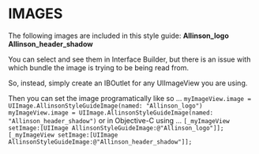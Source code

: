 
# IMAGES


The following images are included in this style guide:
**Allinson_logo**
**Allinson_header_shadow**

You can select and see them in Interface Builder, but there is an issue with which bundle the image is trying to be being read from.

So, instead, simply create an IBOutlet for any UIImageView you are using.

Then you can set the image programatically like so ...
`myImageView.image = UIImage.AllinsonStyleGuideImage(named: "Allinson_logo")`
`myImageView.image = UIImage.AllinsonStyleGuideImage(named: "Allinson_header_shadow")`
or in Objective-C using ...
`[_myImageView setImage:[UIImage AllinsonStyleGuideImage:@"Allinson_logo"]];`
`[_myImageView setImage:[UIImage AllinsonStyleGuideImage:@"Allinson_header_shadow"]];`
